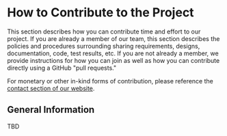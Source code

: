 # How to Contribute to the Project

This section describes how you can contribute time and effort to our project. If you are already a member of our team, this section describes the policies and procedures surrounding sharing requirements, designs, documentation, code, test results, etc. If you are not already a member, we provide instructions for how you can join as well as how you can contribute directly using a GitHub "pull requests."

For monetary or other in-kind forms of contribution, please reference the [contact section of our website](https://www.ximira.org/contact).

## General Information

TBD
